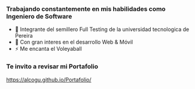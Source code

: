 
### Trabajando constantemente en mis habilidades como Ingeniero de Software

- 🌱 Integrante del semillero Full Testing de la universidad tecnologica de Pereira
- 🤔 Con gran interes en el desarrollo Web & Móvil
- ⚡ Me encanta el Voleyaball

###  Te invito a revisar mi Portafolio

https://alcogu.github.io/Portafolio/
